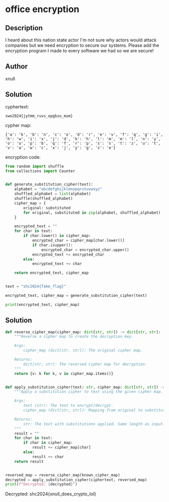 # office encryption

## Description
I heard about this nation state actor
I'm not sure why actors would attack companies but we need encryption to secure our systems.
Please add the encryption program I made to every software we had so we are secure!

## Author
xnull

## Solution

cyphertext:
```
swo2024{jytmm_ruvs_opgbzu_mum}
```

cypher map:
```
{'a': 'k', 'b': 'n', 'c': 'o', 'd': 'r', 'e': 'v', 'f': 'q', 'g': 'i', 'h': 'w', 'i': 'x', 'j': 'd', 'k': 'h', 'l': 'm', 'm': 'l', 'n': 'y', 'o': 'u', 'p': 'b', 'q': 'f', 'r': 'p', 's': 's', 't': 'z', 'u': 't', 'v': 'a', 'w': 'c', 'x': 'j', 'y': 'g', 'z': 'e'}
```

encryption code:
```python
from random import shuffle
from collections import Counter


def generate_substitution_cipher(text):
    alphabet = "abcdefghijklmnopqrstuvwxyz"
    shuffled_alphabet = list(alphabet)
    shuffle(shuffled_alphabet)
    cipher_map = {
        original: substituted
        for original, substituted in zip(alphabet, shuffled_alphabet)
    }

    encrypted_text = ""
    for char in text:
        if char.lower() in cipher_map:
            encrypted_char = cipher_map[char.lower()]
            if char.isupper():
                encrypted_char = encrypted_char.upper()
            encrypted_text += encrypted_char
        else:
            encrypted_text += char

    return encrypted_text, cipher_map


text = "shc2024{fake_flag}"

encrypted_text, cipher_map = generate_substitution_cipher(text)

print(encrypted_text, cipher_map)
```

## Solution

```python
def reverse_cipher_map(cipher_map: dict[str, str]) -> dict[str, str]:
    """Reverse a cipher map to create the decryption key.

    Args:
        cipher_map (dict[str, str]): The original cipher map.

    Returns:
        dict[str, str]: The reversed cipher map for decryption.
    """
    return {v: k for k, v in cipher_map.items()}


def apply_substitution_cipher(text: str, cipher_map: dict[str, str]) -> str:
    """Apply a substitution cipher to text using the given cipher map.

    Args:
        text (str): The text to encrypt/decrypt.
        cipher_map (dict[str, str]): Mapping from original to substituted characters.

    Returns:
        str: The text with substitutions applied. Same length as input.
    """
    result = ""
    for char in text:
        if char in cipher_map:
            result += cipher_map[char]
        else:
            result += char
    return result


reversed_map = reverse_cipher_map(known_cipher_map)
decrypted = apply_substitution_cipher(ciphertext, reversed_map)
print(f"Decrypted: {decrypted}")
```

Decrypted: shc2024{xnull_does_crypto_lol}
